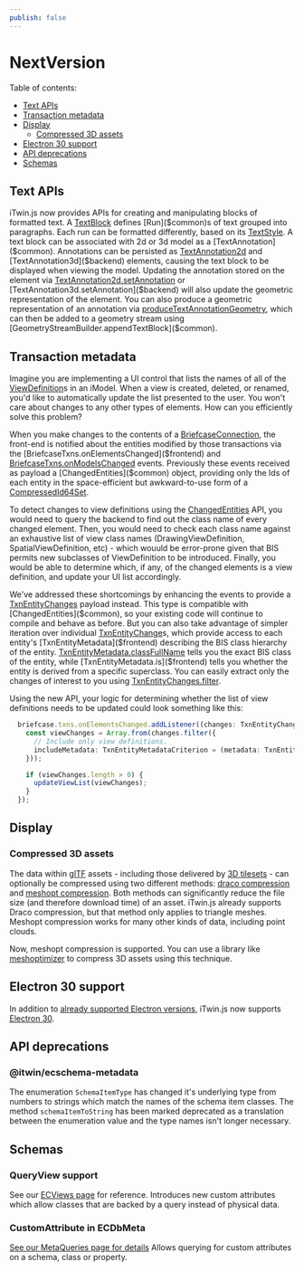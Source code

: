 ```yaml
---
publish: false
---
```


# NextVersion

Table of contents:

- [Text APIs](#text-apis)
- [Transaction metadata](#transaction-metadata)
- [Display](#display)
  - [Compressed 3D assets](#compressed-3d-assets)
- [Electron 30 support](#electron-30-support)
- [API deprecations](#api-deprecations)
- [Schemas](#schemas)

## Text APIs

iTwin.js now provides APIs for creating and manipulating blocks of formatted text. A [TextBlock]($common) defines [Run]($common)s of text grouped into paragraphs. Each run can be formatted differently, based on its [TextStyle]($common). A text block can be associated with 2d or 3d model as a [TextAnnotation]($common). Annotations can be persisted as [TextAnnotation2d]($backend) and [TextAnnotation3d]($backend) elements, causing the text block to be displayed when viewing the model. Updating the annotation stored on the element via [TextAnnotation2d.setAnnotation]($backend) or [TextAnnotation3d.setAnnotation]($backend) will also update the geometric representation of the element. You can also produce a geometric representation of an annotation via [produceTextAnnotationGeometry]($backend), which can then be added to a geometry stream using [GeometryStreamBuilder.appendTextBlock]($common).

## Transaction metadata

Imagine you are implementing a UI control that lists the names of all of the [ViewDefinition]($backend)s in an iModel. When a view is created, deleted, or renamed, you'd like to automatically update the list presented to the user. You won't care about changes to any other types of elements. How can you efficiently solve this problem?

When you make changes to the contents of a [BriefcaseConnection]($frontend), the front-end is notified about the entities modified by those transactions via the [BriefcaseTxns.onElementsChanged]($frontend) and [BriefcaseTxns.onModelsChanged]($frontend) events. Previously these events received as payload a [ChangedEntities]($common) object, providing only the Ids of each entity in the space-efficient but awkward-to-use form of a [CompressedId64Set]($bentley).

To detect changes to view definitions using the [ChangedEntities]($common) API, you would need to query the backend to find out the class name of every changed element. Then, you would need to check each class name against an exhaustive list of view class names (DrawingViewDefinition, SpatialViewDefinition, etc) - which wouuld be error-prone given that BIS permits new subclasses of ViewDefinition to be introduced. Finally, you would be able to determine which, if any, of the changed elements is a view definition, and update your UI list accordingly.

We've addressed these shortcomings by enhancing the events to provide a [TxnEntityChanges]($frontend) payload instead. This type is compatible with [ChangedEntities]($common), so your existing code will continue to compile and behave as before. But you can also take advantage of simpler iteration over individual [TxnEntityChange]($frontend)s, which provide access to each entity's [TxnEntityMetadata]($frontend) describing the BIS class hierarchy of the entity. [TxnEntityMetadata.classFullName]($frontend) tells you the exact BIS class of the entity, while [TxnEntityMetadata.is]($frontend) tells you whether the entity is derived from a specific superclass. You can easily extract only the changes of interest to you using [TxnEntityChanges.filter]($frontend).

Using the new API, your logic for determining whether the list of view definitions needs to be updated could look something like this:

```ts
  briefcase.txns.onElementsChanged.addListener((changes: TxnEntityChanges) => {
    const viewChanges = Array.from(changes.filter({
      // Include only view definitions.
      includeMetadata: TxnEntityMetadataCriterion = (metadata: TxnEntityMetadata) => metadata.is("BisCore:ViewDefinition");
    }));

    if (viewChanges.length > 0) {
      updateViewList(viewChanges);
    }
  });
```

## Display

### Compressed 3D assets

The data within [glTF](https://en.wikipedia.org/wiki/GlTF) assets - including those delivered by [3D tilesets](https://github.com/CesiumGS/3d-tiles) - can optionally be compressed using two different methods: [draco compression](https://github.com/KhronosGroup/glTF/blob/main/extensions/2.0/Khronos/KHR_draco_mesh_compression/README.md) and [meshopt compression](https://github.com/KhronosGroup/glTF/tree/main/extensions/2.0/Vendor/EXT_meshopt_compression). Both methods can significantly reduce the file size (and therefore download time) of an asset. iTwin.js already supports Draco compression, but that method only applies to triangle meshes. Meshopt compression works for many other kinds of data, including point clouds.

Now, meshopt compression is supported. You can use a library like [meshoptimizer](https://github.com/zeux/meshoptimizer) to compress 3D assets using this technique.

## Electron 30 support

In addition to [already supported Electron versions](../learning/SupportedPlatforms.md#electron), iTwin.js now supports [Electron 30](https://www.electronjs.org/blog/electron-30-0).

## API deprecations

### @itwin/ecschema-metadata

The enumeration `SchemaItemType` has changed it's underlying type from numbers to strings which match the names of the schema item classes.
The method `schemaItemToString` has been marked deprecated as a translation between the enumeration value and the type names isn't longer necessary.

## Schemas

### QueryView support

See our [ECViews page](../learning/ECSqlReference/Views.md) for reference.
Introduces new custom attributes which allow classes that are backed by a query instead of physical data.

### CustomAttribute in ECDbMeta

[See our MetaQueries page for details](../learning/ECSqlReference/MetaQueries.md#examples-on-how-to-query-for-custom-attributes)
Allows querying for custom attributes on a schema, class or property.
